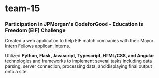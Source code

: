 # team-15

### Participation in JPMorgan's CodeforGood - Education is Freedom (EIF) Challenge
Created a web application to help EIF match companies with their Mayor Intern Fellows applicant interns.

Utilized **Python, Flask, Javascript, Typescript, HTML/CSS, and Angular** technologies and frameworks to implement several tasks 
including data parsing, server connection, processing data, and displaying final output onto a site.
